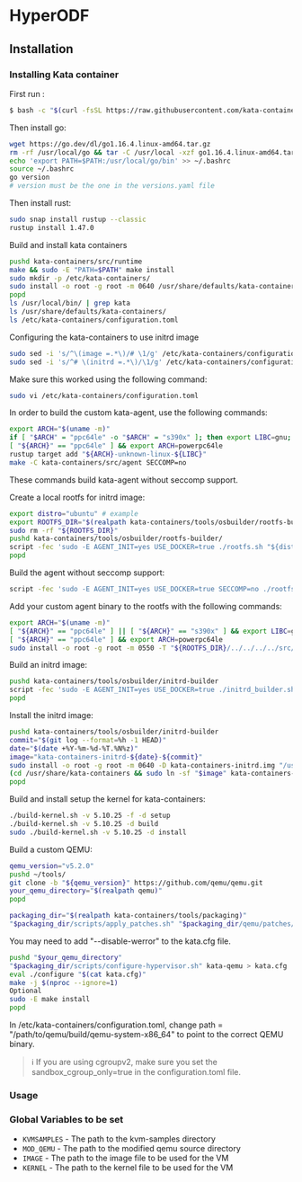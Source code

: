 # HyperODF


## Installation
### Installing Kata container

First run :
```bash
$ bash -c "$(curl -fsSL https://raw.githubusercontent.com/kata-containers/kata-containers/main/utils/kata-manager.sh)"
```

Then install go: 
```bash
wget https://go.dev/dl/go1.16.4.linux-amd64.tar.gz
rm -rf /usr/local/go && tar -C /usr/local -xzf go1.16.4.linux-amd64.tar.gz
echo 'export PATH=$PATH:/usr/local/go/bin' >> ~/.bashrc
source ~/.bashrc
go version
# version must be the one in the versions.yaml file
```

Then install rust:
```bash
sudo snap install rustup --classic
rustup install 1.47.0
```

Build and install kata containers
```bash
pushd kata-containers/src/runtime
make && sudo -E "PATH=$PATH" make install
sudo mkdir -p /etc/kata-containers/
sudo install -o root -g root -m 0640 /usr/share/defaults/kata-containers/configuration.toml /etc/kata-containers
popd
ls /usr/local/bin/ | grep kata
ls /usr/share/defaults/kata-containers/
ls /etc/kata-containers/configuration.toml
```

Configuring the kata-containers to use initrd image
```bash
sudo sed -i 's/^\(image =.*\)/# \1/g' /etc/kata-containers/configuration.toml
sudo sed -i 's/^# \(initrd =.*\)/\1/g' /etc/kata-containers/configuration.toml
```
Make sure this worked using the following command:
```bash
sudo vi /etc/kata-containers/configuration.toml
```

In order to build the custom kata-agent, use the following commands:
```bash
export ARCH="$(uname -m)"
if [ "$ARCH" = "ppc64le" -o "$ARCH" = "s390x" ]; then export LIBC=gnu; else export LIBC=musl; fi
[ "${ARCH}" == "ppc64le" ] && export ARCH=powerpc64le
rustup target add "${ARCH}-unknown-linux-${LIBC}"
make -C kata-containers/src/agent SECCOMP=no
```
These commands build kata-agent without seccomp support.

Create a local rootfs for initrd image:
```bash
export distro="ubuntu" # example
export ROOTFS_DIR="$(realpath kata-containers/tools/osbuilder/rootfs-builder/rootfs)"
sudo rm -rf "${ROOTFS_DIR}"
pushd kata-containers/tools/osbuilder/rootfs-builder/
script -fec 'sudo -E AGENT_INIT=yes USE_DOCKER=true ./rootfs.sh "${distro}"'
popd
```
Build the agent without seccomp support:
```bash
script -fec 'sudo -E AGENT_INIT=yes USE_DOCKER=true SECCOMP=no ./rootfs.sh "${distro}"'
```
Add your custom agent binary to the rootfs with the following commands:
```bash
export ARCH="$(uname -m)"
[ "${ARCH}" == "ppc64le" ] || [ "${ARCH}" == "s390x" ] && export LIBC=gnu || export LIBC=musl
[ "${ARCH}" == "ppc64le" ] && export ARCH=powerpc64le
sudo install -o root -g root -m 0550 -T "${ROOTFS_DIR}/../../../../src/agent/target/${ARCH}-unknown-linux-${LIBC}/release/kata-agent" "${ROOTFS_DIR}/sbin/init"

```

Build an initrd image:
```bash
pushd kata-containers/tools/osbuilder/initrd-builder
script -fec 'sudo -E AGENT_INIT=yes USE_DOCKER=true ./initrd_builder.sh "${ROOTFS_DIR}"'
popd
```

Install the initrd image:
```bash
pushd kata-containers/tools/osbuilder/initrd-builder
commit="$(git log --format=%h -1 HEAD)"
date="$(date +%Y-%m-%d-%T.%N%z)"
image="kata-containers-initrd-${date}-${commit}"
sudo install -o root -g root -m 0640 -D kata-containers-initrd.img "/usr/share/kata-containers/${image}"
(cd /usr/share/kata-containers && sudo ln -sf "$image" kata-containers-initrd.img)
popd
```

Build and install setup the kernel for kata-containers: 
```bash
./build-kernel.sh -v 5.10.25 -f -d setup
./build-kernel.sh -v 5.10.25 -d build
sudo ./build-kernel.sh -v 5.10.25 -d install
```

Build a custom QEMU:
```bash
qemu_version="v5.2.0"
pushd ~/tools/
git clone -b "${qemu_version}" https://github.com/qemu/qemu.git
your_qemu_directory="$(realpath qemu)"
popd
```
```bash
packaging_dir="$(realpath kata-containers/tools/packaging)"
"$packaging_dir/scripts/apply_patches.sh" "$packaging_dir/qemu/patches/5.2.x/"
```

You may need to add "--disable-werror" to the kata.cfg file.

```bash
pushd "$your_qemu_directory"
"$packaging_dir/scripts/configure-hypervisor.sh" kata-qemu > kata.cfg
eval ./configure "$(cat kata.cfg)"
make -j $(nproc --ignore=1)
Optional
sudo -E make install
popd
```

In /etc/kata-containers/configuration.toml, change path = "/path/to/qemu/build/qemu-system-x86_64" to point to the correct QEMU binary.


> ℹ️ If you are using cgroupv2, make sure you set the sandbox_cgroup_only=true in the configuration.toml file.


### Usage

### Global Variables to be set

- `KVMSAMPLES` - The path to the kvm-samples directory
- `MOD_QEMU` - The path to the modified qemu source directory
- `IMAGE` - The path to the image file to be used for the VM
- `KERNEL` - The path to the kernel file to be used for the VM

